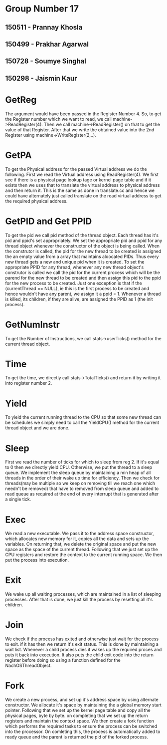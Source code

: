 # Group Number 17 

## 150511 -  Prannay Khosla
## 150499 -  Prakhar Agarwal
## 150728 -  Soumye Singhal
## 150298 -  Jaismin Kaur

# GetReg
The argument would have been passed in the Register Number 4. So, to get the Register number which we want to read, we call
machine->ReadRegister(4). Then we call machine->ReadRegister() on that to get the value of that Register. After that we write  the obtained value into the 2nd Register using machine->WriteRegister(2,..).
# GetPA
To get the Physical address for the passed Virtual address we do the following. First we read the Virtual address using ReadRegister(4). We first see if there is a physical page lookup tage or kernel page table and if it exists then we uses that to translate the virtual address to physical address and then return it. This is the same as done in translate.cc and hence we could have alternately just called translate on the read virtual address to get the required physical address.
# GetPID and Get PPID
To get the pid we call pid method of the thread object. Each thread has it's pid and ppid's set appropriately. We set the appropriate pid and ppid for any thread object whenever the constructor of the object is being called. When the construtor is called, the pid for the new thread to be created is assigned the an empty value from a array that maintains aloocated PIDs. Thus every new thread gets a new and unique pid when it is created.
To set the appropriate PPID for any thread, whenever any new thread object's construtor is called we call the pid for the current process which will be the parend for the new thread to be created and then assign this pid to the ppid for the new process to be created. Just one exception is that if the (currentThread == NULL), ie this is the first process to be created and hence wouldn't have any parent, we assign it a ppid = 1. Whenever a thread is killed, its children, if they are alive, are assigned the PPID as 1 (the init process).
# GetNumInstr
To get the Number of Instructions, we call stats->userTicks() method for the current thread object.
# Time
To get the time, we directly call stats->TotalTicks() and return it by writing it into register number 2.
# Yield
To yield the current running thread to the CPU so that some new thread can be schedules we simply need to call the YieldCPU() method for the current thread object and we are done.
# Sleep
First we read the number of ticks for which to sleep from reg 2. If it's equal to 0 then we directly yield CPU. Otherwise, we put the thread to a sleep queue. We implement the sleep queue by maintaining a min heap of all threads in the order of their wake up time for efficiency. Then we check for threads(may be multiple so we keep on removing till we reach one which needn't be removed) that have to removed from sleep queue and added to read queue as required at the end of every interrupt that is generated after a single tick. 
# Exec
We read a new executable. We pass it to the address space constructor, which allocates new memory for it, copies all the data and sets up the variables. On returning that, we delete the original space and put the new space as the space of the current thread. Following that we just set up the CPU registers and restore the context to the current running space. We then put the process into execution. 
# Exit
We wake up all waiting processes, which are maintained in a list of sleeping processes. After that is done, we just kill the process by resetting all it's children. 
# Join
We check if the process has exited and otherwise just wait for the process to exit. if it has then we return it's exit status. This is done by maintaining a wait list. Whenever a child process dies it wakes up the required proces and puts it back into execution. It also puts the child exit code into the return register before doing so using a function defined for the NachOSThreadObject. 
# Fork
We create a new process, and set up it's address space by using alternate constructor. We allocate it's space by maintaining the a global memory start pointer. Following that we set up the kernel page table and copy all the physical pages, byte by byte. on completing that we set up the return registers and maintain the context space. We then create a fork function which performs the required tasks to ensure the process can be switched into the processor. On comleting this, the process is automatically added to ready queue and the parent is returned the pid of the forked process. 
